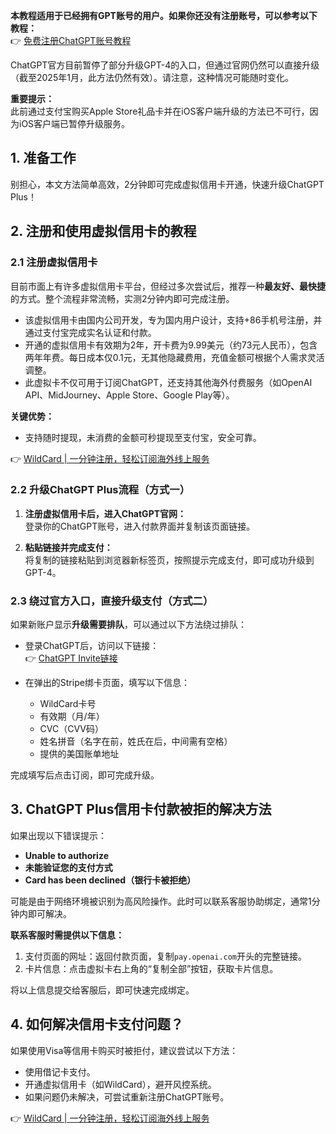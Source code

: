 **本教程适用于已经拥有GPT账号的用户。如果你还没有注册账号，可以参考以下教程：**  
👉 [免费注册ChatGPT账号教程](https://bit.ly/bewildcard)

ChatGPT官方目前暂停了部分升级GPT-4的入口，但通过官网仍然可以直接升级（截至2025年1月，此方法仍然有效）。请注意，这种情况可能随时变化。

**重要提示：**  
此前通过支付宝购买Apple Store礼品卡并在iOS客户端升级的方法已不可行，因为iOS客户端已暂停升级服务。

## 1. 准备工作

别担心，本文方法简单高效，2分钟即可完成虚拟信用卡开通，快速升级ChatGPT Plus！

## 2. 注册和使用虚拟信用卡的教程

### 2.1 注册虚拟信用卡

目前市面上有许多虚拟信用卡平台，但经过多次尝试后，推荐一种**最友好、最快捷**的方式。整个流程非常流畅，实测2分钟内即可完成注册。

- 该虚拟信用卡由国内公司开发，专为国内用户设计，支持+86手机号注册，并通过支付宝完成实名认证和付款。
- 开通的虚拟信用卡有效期为2年，开卡费为9.99美元（约73元人民币），包含两年年费。每日成本仅0.1元，无其他隐藏费用，充值金额可根据个人需求灵活调整。
- 此虚拟卡不仅可用于订阅ChatGPT，还支持其他海外付费服务（如OpenAI API、MidJourney、Apple Store、Google Play等）。

**关键优势：**  
- 支持随时提现，未消费的金额可秒提现至支付宝，安全可靠。

👉 [WildCard | 一分钟注册，轻松订阅海外线上服务](https://bit.ly/bewildcard)

### 2.2 升级ChatGPT Plus流程（方式一）

1. **注册虚拟信用卡后，进入ChatGPT官网：**  
   登录你的ChatGPT账号，进入付款界面并复制该页面链接。

2. **粘贴链接并完成支付：**  
   将复制的链接粘贴到浏览器新标签页，按照提示完成支付，即可成功升级到GPT-4。

### 2.3 绕过官方入口，直接升级支付（方式二）

如果新账户显示**升级需要排队**，可以通过以下方法绕过排队：

- 登录ChatGPT后，访问以下链接：  
  👉 [ChatGPT Invite链接](https://bit.ly/bewildcard)

- 在弹出的Stripe绑卡页面，填写以下信息：  
  - WildCard卡号  
  - 有效期（月/年）  
  - CVC（CVV码）  
  - 姓名拼音（名字在前，姓氏在后，中间需有空格）  
  - 提供的美国账单地址  

完成填写后点击订阅，即可完成升级。

## 3. ChatGPT Plus信用卡付款被拒的解决方法

如果出现以下错误提示：  
- **Unable to authorize**  
- **未能验证您的支付方式**  
- **Card has been declined（银行卡被拒绝）**

可能是由于网络环境被识别为高风险操作。此时可以联系客服协助绑定，通常1分钟内即可解决。

**联系客服时需提供以下信息：**  
1. 支付页面的网址：返回付款页面，复制`pay.openai.com`开头的完整链接。  
2. 卡片信息：点击虚拟卡右上角的“复制全部”按钮，获取卡片信息。

将以上信息提交给客服后，即可快速完成绑定。

## 4. 如何解决信用卡支付问题？

如果使用Visa等信用卡购买时被拒付，建议尝试以下方法：  
- 使用借记卡支付。  
- 开通虚拟信用卡（如WildCard），避开风控系统。  
- 如果问题仍未解决，可尝试重新注册ChatGPT账号。

👉 [WildCard | 一分钟注册，轻松订阅海外线上服务](https://bit.ly/bewildcard)